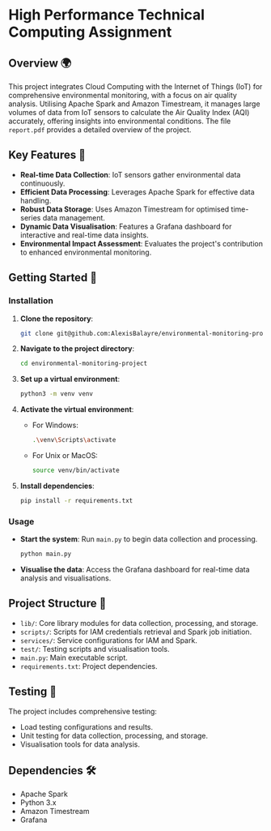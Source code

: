 # High Performance Technical Computing Assignment

## Overview 🌍

This project integrates Cloud Computing with the Internet of Things (IoT) for comprehensive environmental monitoring, with a focus on air quality analysis. Utilising Apache Spark and Amazon Timestream, it manages large volumes of data from IoT sensors to calculate the Air Quality Index (AQI) accurately, offering insights into environmental conditions. The file `report.pdf` provides a detailed overview of the project.

## Key Features 🌟

- **Real-time Data Collection**: IoT sensors gather environmental data continuously.
- **Efficient Data Processing**: Leverages Apache Spark for effective data handling.
- **Robust Data Storage**: Uses Amazon Timestream for optimised time-series data management.
- **Dynamic Data Visualisation**: Features a Grafana dashboard for interactive and real-time data insights.
- **Environmental Impact Assessment**: Evaluates the project's contribution to enhanced environmental monitoring.

## Getting Started 🚀

### Installation

1. **Clone the repository**:

   ```bash
   git clone git@github.com:AlexisBalayre/environmental-monitoring-project.git
   ```

2. **Navigate to the project directory**:

   ```bash
   cd environmental-monitoring-project
   ```

3. **Set up a virtual environment**:

   ```bash
   python3 -m venv venv
   ```

4. **Activate the virtual environment**:

   - For Windows:

     ```bash
     .\venv\Scripts\activate
     ```

   - For Unix or MacOS:

     ```bash
     source venv/bin/activate
     ```

5. **Install dependencies**:

   ```bash
   pip install -r requirements.txt
   ```

### Usage

- **Start the system**: Run `main.py` to begin data collection and processing.

  ```bash
  python main.py
  ```

- **Visualise the data**: Access the Grafana dashboard for real-time data analysis and visualisations.

## Project Structure 📂

- `lib/`: Core library modules for data collection, processing, and storage.
- `scripts/`: Scripts for IAM credentials retrieval and Spark job initiation.
- `services/`: Service configurations for IAM and Spark.
- `test/`: Testing scripts and visualisation tools.
- `main.py`: Main executable script.
- `requirements.txt`: Project dependencies.

## Testing 🧪

The project includes comprehensive testing:

- Load testing configurations and results.
- Unit testing for data collection, processing, and storage.
- Visualisation tools for data analysis.

## Dependencies 🛠️

- Apache Spark
- Python 3.x
- Amazon Timestream
- Grafana